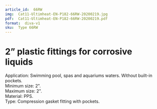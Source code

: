 ```yaml
---
article_id:  66RW
img:  Cat11-Ultimheat-EN-P182-66RW-20200219.jpg
pdf:  Cat11-Ultimheat-EN-P182-66RW-20200219.pdf
format:  diva-v1
sku:  Type 66RW
---
```

# 2” plastic fittings for corrosive liquids

Application: Swimming pool, spas and aquariums waters. Without built-in pockets.  
Minimum size: 2".  
Maximum size: 2".  
Material: PPS.  
Type: Compression gasket fitting with pockets.  

